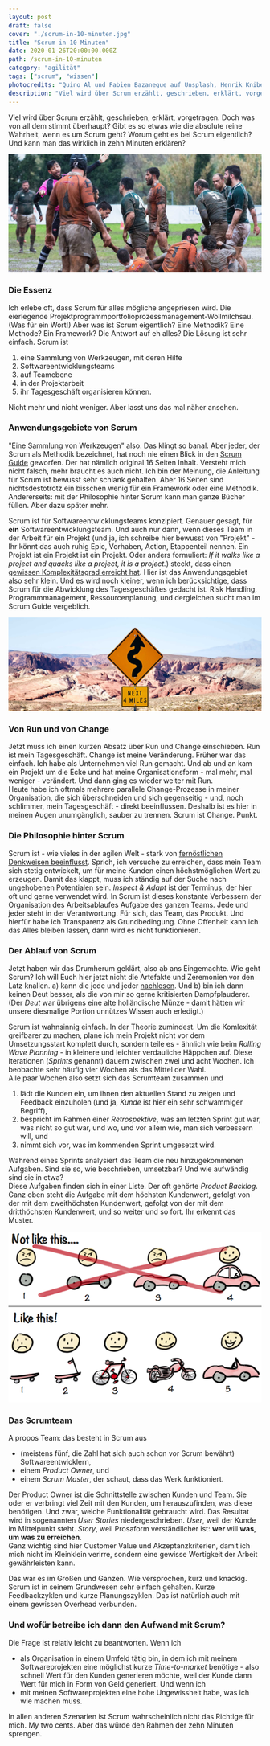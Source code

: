 ```yaml
---
layout: post
draft: false
cover: "./scrum-in-10-minuten.jpg"
title: "Scrum in 10 Minuten"
date: 2020-01-26T20:00:00.000Z
path: /scrum-in-10-minuten
category: "agilität"
tags: ["scrum", "wissen"]
photocredits: "Quino Al und Fabien Bazanegue auf Unsplash, Henrik Kniberg"
description: "Viel wird über Scrum erzählt, geschrieben, erklärt, vorgetragen. Doch was von all dem stimmt überhaupt? Gibt es überhaupt so etwas wie die absolute reine Wahrheit, wenn es um Scrum geht? Und worum geht es bei Scrum eigentlich?"
---
```


Viel wird über Scrum erzählt, geschrieben, erklärt, vorgetragen. Doch was von all dem stimmt überhaupt? Gibt es so etwas wie die absolute reine Wahrheit, wenn es um Scrum geht? Worum geht es bei Scrum eigentlich? Und kann man das wirklich in zehn Minuten erklären?

![Scrum in 5 Minuten](./scrum-in-10-minuten.jpg)

### Die Essenz

Ich erlebe oft, dass Scrum für alles mögliche angepriesen wird. Die eierlegende Projektprogrammportfolioprozessmanagement-Wollmilchsau. (Was für ein Wort!) Aber was ist Scrum eigentlich? Eine Methodik? Eine Methode? Ein Framework? Die Antwort auf eh alles? Die Lösung ist sehr einfach. Scrum ist

1. eine Sammlung von Werkzeugen, mit deren Hilfe
2. Softwareentwicklungsteams
3. auf Teamebene
4. in der Projektarbeit
4. ihr Tagesgeschäft organisieren können.

Nicht mehr und nicht weniger. Aber lasst uns das mal näher ansehen.

### Anwendungsgebiete von Scrum

"Eine Sammlung von Werkzeugen" also. Das klingt so banal. Aber jeder, der Scrum als Methodik bezeichnet, hat noch nie einen Blick in den [Scrum Guide](https://www.scrumguides.org/index.html) geworfen. Der hat nämlich original 16 Seiten Inhalt. Versteht mich nicht falsch, mehr braucht es auch nicht. Ich bin der Meinung, die Anleitung für Scrum ist bewusst sehr schlank gehalten. Aber 16 Seiten sind nichtsdestotrotz ein bisschen wenig für ein Framework oder eine Methodik.  
Andererseits: mit der Philosophie hinter Scrum kann man ganze Bücher füllen. Aber dazu später mehr.

Scrum ist für Softwareentwicklungsteams konzipiert. Genauer gesagt, für **ein** Softwareentwicklungsteam. Und auch nur dann, wenn dieses Team in der Arbeit für ein Projekt (und ja, ich schreibe hier bewusst von "Projekt" - Ihr könnt das auch ruhig Epic, Vorhaben, Action, Etappenteil nennen. Ein Projekt ist ein Projekt ist ein Projekt. Oder anders formuliert: _If it walks like a project and quacks like a project, it is a project._) steckt, dass einen [gewissen Komplexitätsgrad erreicht hat](/modernes-projektmanagement-der-methodische-teil#die-qual-der-wahl). Hier ist das Anwendungsgebiet also sehr klein. Und es wird noch kleiner, wenn ich berücksichtige, dass Scrum für die Abwicklung des Tagesgeschäftes gedacht ist. Risk Handling, Programmmanagement, Ressourcenplanung, und dergleichen sucht man im Scrum Guide vergeblich.

![Rund und Change](./run-change-business-scrum.jpg)

### Von Run und von Change

Jetzt muss ich einen kurzen Absatz über Run und Change einschieben. Run ist mein Tagesgeschäft. Change ist meine Veränderung. Früher war das einfach. Ich habe als Unternehmen viel Run gemacht. Und ab und an kam ein Projekt um die Ecke und hat meine Organisationsform - mal mehr, mal weniger - verändert. Und dann ging es wieder weiter mit Run.  
Heute habe ich oftmals mehrere parallele Change-Prozesse in meiner Organisation, die sich überschneiden und sich gegenseitig - und, noch schlimmer, mein Tagesgeschäft - direkt beeinflussen. Deshalb ist es hier in meinen Augen unumgänglich, sauber zu trennen. Scrum ist Change. Punkt.

### Die Philosophie hinter Scrum

Scrum ist - wie vieles in der agilen Welt - stark von [fernöstlichen Denkweisen beeinflusst](/warum-im-projektmanagement-so-viel-ueber-fernoestliche-philosophie-geredet-wird). Sprich, ich versuche zu erreichen, dass mein Team sich stetig entwickelt, um für meine Kunden einen höchstmöglichen Wert zu erzeugen. Damit das klappt, muss ich ständig auf der Suche nach ungehobenen Potentialen sein. _Inspect & Adapt_ ist der Terminus, der hier oft und gerne verwendet wird. In Scrum ist dieses konstante Verbessern der Organisation des Arbeitsablaufes Aufgabe des ganzen Teams. Jede und jeder steht in der Verantwortung. Für sich, das Team, das Produkt. Und hierfür habe ich Transparenz als Grundbedingung. Ohne Offenheit kann ich das Alles bleiben lassen, dann wird es nicht funktionieren.

### Der Ablauf von Scrum

Jetzt haben wir das Drumherum geklärt, also ab ans Eingemachte. Wie geht Scrum? Ich will Euch hier jetzt nicht die Artefakte und Zeremonien vor den Latz knallen. a) kann die jede und jeder [nachlesen](https://www.scrumguides.org/index.html). Und b) bin ich dann keinen Deut besser, als die von mir so gerne kritisierten Dampfplauderer. (Der _Deut_ war übrigens eine alte holländische Münze - damit hätten wir unsere diesmalige Portion unnützes Wissen auch erledigt.)

Scrum ist wahnsinnig einfach. In der Theorie zumindest. Um die Komlexität greifbarer zu machen, plane ich mein Projekt nicht vor dem Umsetzungsstart komplett durch, sondern teile es - ähnlich wie beim _Rolling Wave Planning_ - in kleinere und leichter verdauliche Häppchen auf. Diese Iterationen (_Sprints_ genannt) dauern zwischen zwei und acht Wochen. Ich beobachte sehr häufig vier Wochen als das Mittel der Wahl.  
Alle paar Wochen also setzt sich das Scrumteam zusammen und 

1. lädt die Kunden ein, um ihnen den aktuellen Stand zu zeigen und Feedback einzuholen (und ja, _Kunde_ ist hier ein sehr schwammiger Begriff), 
2. bespricht im Rahmen einer _Retrospektive_, was am letzten Sprint gut war, was nicht so gut war, und wo, und vor allem wie, man sich verbessern will, und 
3. nimmt sich vor, was im kommenden Sprint umgesetzt wird.

Während eines Sprints analysiert das Team die neu hinzugekommenen Aufgaben. Sind sie so, wie beschrieben, umsetzbar? Und wie aufwändig sind sie in etwa?  
Diese Aufgaben finden sich in einer Liste. Der oft gehörte _Product Backlog_. Ganz oben steht die Aufgabe mit dem höchsten Kundenwert, gefolgt von der mit dem zweithöchsten Kundenwert, gefolgt von der mit dem dritthöchsten Kundenwert, und so weiter und so fort. Ihr erkennt das Muster.

![Henrik Kniberg Minimum Viable Product](./minimum-viable-product.jpg)

### Das Scrumteam

A propos Team: das besteht in Scrum aus 

- (meistens fünf, die Zahl hat sich auch schon vor Scrum bewährt) Softwareentwicklern, 
- einem _Product Owner_, und 
- einem _Scrum Master_, der schaut, dass das Werk funktioniert.

Der Product Owner ist die Schnittstelle zwischen Kunden und Team. Sie oder er verbringt viel Zeit mit den Kunden, um herauszufinden, was diese benötigen. Und zwar, welche Funktionalität gebraucht wird. Das Resultat wird in sogenannten _User Stories_ niedergeschrieben. _User_, weil der Kunde im Mittelpunkt steht. _Story_, weil Prosaform verständlicher ist: **wer** will **was**, **um was zu erreichen**.  
Ganz wichtig sind hier Customer Value und Akzeptanzkriterien, damit ich mich nicht im Kleinklein verirre, sondern eine gewisse Wertigkeit der Arbeit gewährleisten kann.

Das war es im Großen und Ganzen. Wie versprochen, kurz und knackig. Scrum ist in seinem Grundwesen sehr einfach gehalten. Kurze Feedbackzyklen und kurze Planungszyklen. Das ist natürlich auch mit einem gewissen Overhead verbunden.

### Und wofür betreibe ich dann den Aufwand mit Scrum?

Die Frage ist relativ leicht zu beantworten. Wenn ich 

- als Organisation in einem Umfeld tätig bin, in dem ich mit meinem Softwareprojekten eine möglichst kurze _Time-to-market_ benötige - also schnell Wert für den Kunden generieren möchte, weil der Kunde dann Wert für mich in Form von Geld generiert. Und wenn ich 
- mit meinen Softwareprojekten eine hohe Ungewissheit habe, was ich wie machen muss.

In allen anderen Szenarien ist Scrum wahrscheinlich nicht das Richtige für mich. My two cents. Aber das würde den Rahmen der zehn Minuten sprengen.
